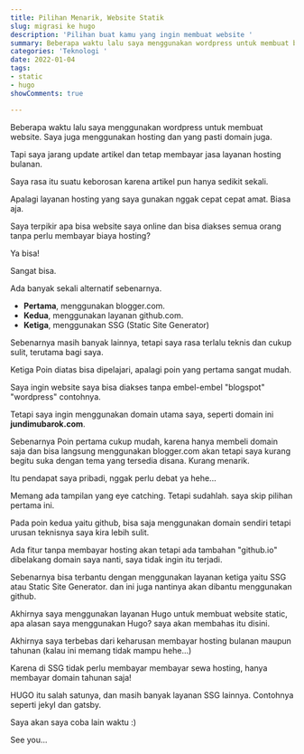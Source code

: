 ```yaml
---
title: Pilihan Menarik, Website Statik
slug: migrasi ke hugo
description: 'Pilihan buat kamu yang ingin membuat website '
summary: Beberapa waktu lalu saya menggunakan wordpress untuk membuat blog. Saya juga menggunakan hosting dan yang pasti domain juga. Tapi saya jarang update artikel dan tetap membayar jasa layanan hosting.
categories: 'Teknologi '
date: 2022-01-04
tags:
- static
- hugo
showComments: true

---
```

Beberapa waktu lalu saya menggunakan wordpress untuk membuat website. Saya juga menggunakan hosting dan yang pasti domain juga.

Tapi saya jarang update artikel dan tetap membayar jasa layanan hosting bulanan.

Saya rasa itu suatu keborosan karena artikel pun hanya sedikit sekali.

Apalagi layanan hosting yang saya gunakan nggak cepat cepat amat. Biasa aja.

<div>
<script async src="https://pagead2.googlesyndication.com/pagead/js/adsbygoogle.js?client=ca-pub-1028861450285140"
     crossorigin="anonymous"></script>
<!-- Iklan horizontal -->
<ins class="adsbygoogle"
     style="display:block"
     data-ad-client="ca-pub-1028861450285140"
     data-ad-slot="1294831496"
     data-ad-format="auto"
     data-full-width-responsive="true"></ins>
<script>
     (adsbygoogle = window.adsbygoogle || []).push({});
</script>
</div>

Saya terpikir apa bisa website saya online dan bisa diakses semua orang tanpa perlu membayar biaya hosting?

Ya bisa!

Sangat bisa.

Ada banyak sekali alternatif sebenarnya.

* **Pertama**, menggunakan blogger.com.
* **Kedua**, menggunakan layanan github.com.
* **Ketiga**, menggunakan SSG (Static Site Generator)

Sebenarnya masih banyak lainnya, tetapi saya rasa terlalu teknis dan cukup sulit, terutama bagi saya.

Ketiga Poin diatas bisa dipelajari, apalagi poin yang pertama sangat mudah.

Saya ingin website saya bisa diakses tanpa embel-embel "blogspot" "wordpress" contohnya.

Tetapi saya ingin menggunakan domain utama saya, seperti domain ini **jundimubarok.com**.

Sebenarnya Poin pertama cukup mudah, karena hanya membeli domain saja dan bisa langsung menggunakan blogger.com akan tetapi saya kurang begitu suka dengan tema yang tersedia disana. Kurang menarik.

Itu pendapat saya pribadi, nggak perlu debat ya hehe...

Memang ada tampilan yang eye catching. Tetapi sudahlah. saya skip pilihan pertama ini.

Pada poin kedua yaitu github, bisa saja menggunakan domain sendiri tetapi urusan teknisnya saya kira lebih sulit.

Ada fitur tanpa membayar hosting akan tetapi ada tambahan "github.io" dibelakang domain saya nanti, saya tidak ingin itu terjadi.

Sebenarnya bisa terbantu dengan menggunakan layanan ketiga yaitu SSG atau Static Site Generator. dan ini juga nantinya akan dibantu menggunakan github.

Akhirnya saya menggunakan layanan Hugo untuk membuat website static, apa alasan saya menggunakan Hugo? saya akan membahas itu disini.

Akhirnya saya terbebas dari keharusan membayar hosting bulanan maupun tahunan (kalau ini memang tidak mampu hehe...)

Karena di SSG tidak perlu membayar membayar sewa hosting, hanya membayar domain tahunan saja!

HUGO itu salah satunya, dan masih banyak layanan SSG lainnya. Contohnya seperti jekyl dan gatsby.

Saya akan saya coba lain waktu :)

See you...
<div>
<script async src="https://pagead2.googlesyndication.com/pagead/js/adsbygoogle.js?client=ca-pub-1028861450285140"
     crossorigin="anonymous"></script>
<!-- Iklan horizontal -->
<ins class="adsbygoogle"
     style="display:block"
     data-ad-client="ca-pub-1028861450285140"
     data-ad-slot="1294831496"
     data-ad-format="auto"
     data-full-width-responsive="true"></ins>
<script>
     (adsbygoogle = window.adsbygoogle || []).push({});
</script>
</div>
